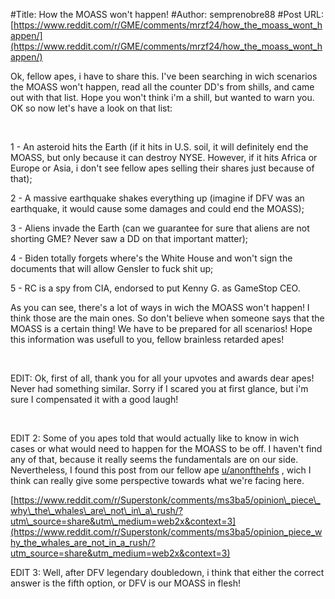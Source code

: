 #Title: How the MOASS won't happen!
#Author: semprenobre88
#Post URL: [https://www.reddit.com/r/GME/comments/mrzf24/how_the_moass_wont_happen/](https://www.reddit.com/r/GME/comments/mrzf24/how_the_moass_wont_happen/)


Ok, fellow apes, i have to share this. I've  been searching in wich scenarios the MOASS won't happen, read all the counter DD's from shills, and came out with that list. Hope you won't think i'm a shill, but wanted to warn you. OK so now let's have a look on that list:

&#x200B;

1 - An asteroid hits the Earth (if it hits in U.S. soil, it will definitely end the MOASS, but only because it can destroy NYSE. However, if it hits Africa or Europe or Asia, i don't see fellow apes selling their shares just because of that);

2 - A massive earthquake shakes everything up (imagine if DFV was an earthquake, it would cause some damages and could end the MOASS);

3 - Aliens invade the Earth (can we guarantee for sure that aliens are not shorting GME? Never saw a DD on that important matter);

4 - Biden totally forgets where's the White House and won't sign the documents that will allow Gensler to fuck shit up;

5 - RC is a spy from CIA, endorsed to put Kenny G. as GameStop CEO.

As you can see, there's a lot of ways in wich the MOASS won't happen! I think those are the main ones. So don't believe when someone says that the MOASS is a certain thing! We have to be prepared for all scenarios! Hope this information was usefull to you, fellow brainless retarded apes!

&#x200B;

EDIT: Ok, first of all, thank you for all your upvotes and awards dear apes! Never had something similar. Sorry if I scared you at first glance, but i'm sure I compensated it with a good laugh!

&#x200B;

EDIT 2: Some of you apes told that would actually like to know in wich cases or what would need to happen for the MOASS to be off. I haven't find any of that, because it really seems the fundamentals are on our side. Nevertheless, I found this post from our fellow ape  [u/anonfthehfs](https://www.reddit.com/user/anonfthehfs/) , wich I think can really give some perspective towards what we're facing here.

[https://www.reddit.com/r/Superstonk/comments/ms3ba5/opinion\_piece\_why\_the\_whales\_are\_not\_in\_a\_rush/?utm\_source=share&utm\_medium=web2x&context=3](https://www.reddit.com/r/Superstonk/comments/ms3ba5/opinion_piece_why_the_whales_are_not_in_a_rush/?utm_source=share&utm_medium=web2x&context=3)

EDIT 3: Well, after DFV legendary doubledown, i think that either the correct answer is the fifth option, or DFV is our MOASS in flesh!